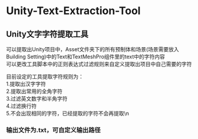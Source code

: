 # Unity-Text-Extraction-Tool

## Unity文字字符提取工具
可以提取出Unity项目中，Asset文件夹下的所有预制体和场景(场景需要放入Building Setting)中的Text和TextMeshPro组件里的text中的字符内容  
可以更改工具脚本中的正则表达式过滤规则来自定义提取出项目中自己需要的字符  
  
目前设定的工具提取字符规则为：  
1.提取出汉字字符  
2.提取出常用的全角字符  
3.过滤英文数字和半角字符  
4.过滤换行符  
5.不会出现相同的字符，已经提取的字符不会再提取\n  
  
### 输出文件为.txt，可自定义输出路径

